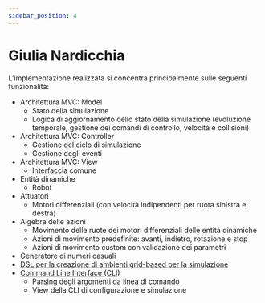 ```yaml
---
sidebar_position: 4
---
```


# Giulia Nardicchia

L’implementazione realizzata si concentra principalmente sulle seguenti funzionalità:

- Architettura MVC: Model
    - Stato della simulazione
    - Logica di aggiornamento dello stato della simulazione (evoluzione temporale, gestione dei comandi di
      controllo, velocità e collisioni)
- Architettura MVC: Controller
    - Gestione del ciclo di simulazione
    - Gestione degli eventi
- Architettura MVC: View
    - Interfaccia comune
- Entità dinamiche
    - Robot
- Attuatori
    - Motori differenziali (con velocità indipendenti per ruota sinistra e destra)
- Algebra delle azioni
    - Movimento delle ruote dei motori differenziali delle entità dinamiche
    - Azioni di movimento predefinite: avanti, indietro, rotazione e stop
    - Azioni di movimento custom con validazione dei parametri
- Generatore di numeri casuali
- [DSL per la creazione di ambienti grid-based per la simulazione](./dsl-environment-grid-based.md)
- [Command Line Interface (CLI)](./cli.md)
    - Parsing degli argomenti da linea di comando
    - View della CLI di configurazione e simulazione